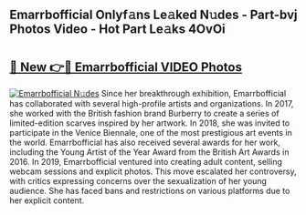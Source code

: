 ## Emarrbofficial Onlyf𝚊ns Le𝚊ked N𝚞des - Part-bvj Photos Video - Hot Part Le𝚊ks 4OvOi

# <h2><a href="http://ab45355.deff.icu/?id=Emarrbofficial">🔗 New 👉🔴 Emarrbofficial VIDEO Photos</a></h2>

[![Emarrbofficial N𝚞des](https://i.imgur.com/rIISA9y.gif)](http://ab45355.deff.icu/?id=Emarrbofficial)
Since her breakthrough exhibition, Emarrbofficial has collaborated with several high-profile artists and organizations. In 2017, she worked with the British fashion brand Burberry to create a series of limited-edition scarves inspired by her artwork. In 2018, she was invited to participate in the Venice Biennale, one of the most prestigious art events in the world. Emarrbofficial has also received several awards for her work, including the Young Artist of the Year Award from the British Art Awards in 2016. In 2019, Emarrbofficial ventured into creating adult content, selling webcam sessions and explicit photos. This move escalated her controversy, with critics expressing concerns over the sexualization of her young audience. She has faced bans and restrictions on various platforms due to her explicit content.
